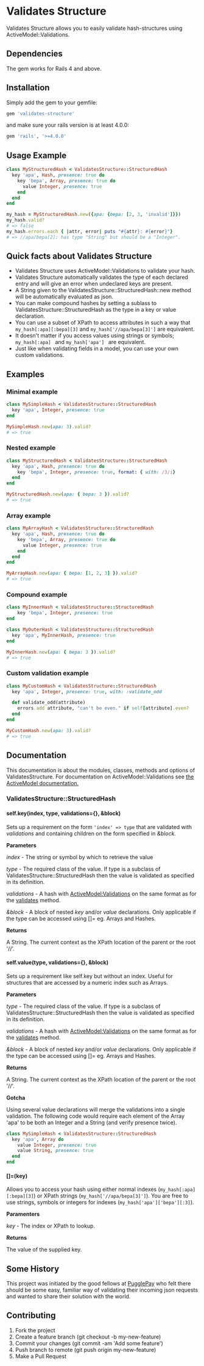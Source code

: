 Validates Structure
===================

Validates Structure allows you to easily validate hash-structures using ActiveModel::Validations.


Dependencies
------------
The gem works for Rails 4 and above.


Installation
------------
Simply add the gem to your gemfile:

```ruby
gem 'validates-structure'
```

and make sure your rails version is at least 4.0.0:

```ruby
gem 'rails', '>=4.0.0'
```

Usage Example
------------

```ruby
class MyStructuredHash < ValidatesStructure::StructuredHash
  key 'apa', Hash, presence: true do
    key 'bepa', Array, presence: true do
      value Integer, presence: true
    end
  end
end

my_hash = MyStructuredHash.new({apa: {bepa: [2, 3, 'invalid']}})
my_hash.valid?
# => false
my_hash.errors.each { |attr, error| puts "#{attr}: #{error}"}
# => //apa/bepa[2]: has type "String" but should be a "Integer".

```

Quick facts about Validates Structure
-------------------------------------
* Validates Structure uses ActiveModel::Validations to validate your hash.
* Validates Structure automatically validates the type of each declared entry and will give an error when undeclared keys are present.
* A String given to the ValidatesStructure::StructuredHash::new method will be automatically evaluated as json.
* You can make compound hashes by setting a sublass to ValidatesStructure::StructuredHash as the type in a key or value declaration.
* You can use a subset of XPath to access attributes in such a way that `my_hash[:apa][:bepa][3]` and `my_hash['//apa/bepa[3]']` are equivalent.
* It doesn't matter if you access values using strings or symbols; ```my_hash[:apa] ``` and ```my_hash['apa'] ``` are equivalent.
* Just like when validating fields in a model, you can use your own custom validations.


Examples
--------

### Minimal example

```ruby
class MySimpleHash < ValidatesStructure::StructuredHash
  key 'apa', Integer, presence: true
end

MySimpleHash.new(apa: 3).valid?
# => true
```

### Nested example

```ruby
class MyStructuredHash < ValidatesStructure::StructuredHash
  key 'apa', Hash, presence: true do
    key 'bepa', Integer, presence: true, format: { with: /3/i}
  end
end

MyStructuredHash.new(apa: { bepa: 3 }).valid?
# => true
```

### Array example

```ruby
class MyArrayHash < ValidatesStructure::StructuredHash
  key 'apa', Hash, presence: true do
    key 'bepa', Array, presence: true do
      value Integer, presence: true
    end
  end
end

MyArrayHash.new(apa: { bepa: [1, 2, 3] }).valid?
# => true
```

### Compound example

```ruby
class MyInnerHash < ValidatesStructure::StructuredHash
    key 'bepa', Integer, presence: true
end

class MyOuterHash < ValidatesStructure::StructuredHash
  key 'apa', MyInnerHash, presence: true
end

MyInnerHash.new(apa: { bepa: 3 }).valid?
# => true
```

### Custom validation example

```ruby
class MyCustomHash < ValidatesStructure::StructuredHash
  key 'apa', Integer, presence: true, with: :validate_odd

  def validate_odd(attribute)
    errors.add attribute, "can't be even." if self[attribute].even?
  end
end

MyCustomHash.new(apa: 3).valid?
# => true
```


Documentation
-------------
This documentation is about the modules, classes, methods and options of ValidatesStructure. For documentation on ActiveModel::Validations see [the ActiveModel documentation.](http://apidock.com/rails/ActiveModel/Validations/ClassMethods/validates)

### ValidatesStructure::StructuredHash

#### self.key(index, type, validations={}, &block)
Sets up a requirement on the form ```'index' => type``` that are validated with _validations_ and containing children on the form specified in _&block_.

**Parameters**

_index_ - The string or symbol by which to retrieve the value

_type_ - The required class of the value. If type is a subclass of ValidatesStructure::StructuredHash then the value is validated as specified in its definition.

_validations_ - A hash with [ActiveModel:Validations](http://api.rubyonrails.org/classes/ActiveModel/Validations/HelperMethods.html) on the same format as for the [validates](http://apidock.com/rails/ActiveModel/Validations/ClassMethods/validates) method.

_&block_ - A block of nested _key_ and/or _value_ declarations. Only applicable if the type can be accessed using []= eg. Arrays and Hashes.


**Returns**

A String. The current context as the XPath location of the parent or the root '//'.


#### self.value(type, validations={}, &block)
Sets up a requirement like self.key but without an index. Useful for structures that are accessed by a numeric index such as Arrays.

**Parameters**

_type_ - The required class of the value. If type is a subclass of ValidatesStructure::StructuredHash then the value is validated as specified in its definition.

_validations_ - A hash with [ActiveModel:Validations](http://api.rubyonrails.org/classes/ActiveModel/Validations/HelperMethods.html) on the same format as for the [validates](http://apidock.com/rails/ActiveModel/Validations/ClassMethods/validates) method.

_&block_ - A block of nested _key_ and/or _value_ declarations. Only applicable if the type can be accessed using []= eg. Arrays and Hashes.


**Returns**

A String. The current context as the XPath location of the parent or the root '//'.


**Gotcha**

Using several value declarations will merge the validations into a single validation. The following code would require each element of the Array 'apa' to be both an Integer and a String (and verify presence twice).

```ruby
class MySimpleHash < ValidatesStructure::StructuredHash
  key 'apa', Array do
  	value Integer, presence: true
  	value String, presence: true
  end
end
```


#### []=(key)
Allows you to access your hash using either normal indexes (```my_hash[:apa][:bepa][3]```) or XPath strings (```my_hash['//apa/bepa[3]']```). You are free to use strings, symbols or integers for indexes (```my_hash['apa']['bepa'][:3]```).

**Paramenters**

_key_ - The index or XPath to lookup.

**Returns**

The value of the supplied key.


Some History
------------
This project was initiated by the good fellows at [PugglePay](https://github.com/PugglePay) who felt there should be some easy, familiar way of validating their incoming json requests and wanted to share their solution with the world.


Contributing
------------
1. Fork the project
2. Create a feature branch (git checkout -b my-new-feature)
3. Commit your changes (git commit -am 'Add some feature')
4. Push branch to remote (git push origin my-new-feature)
5. Make a Pull Request